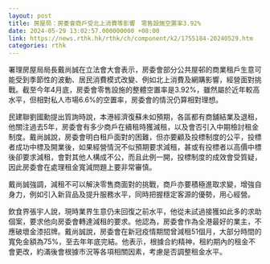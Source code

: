 ```yaml
---
layout: post
title: 房屋局：房委會商戶受北上消費等影響　零售設施空置率3.92%
date: 2024-05-29 13:02:57.000000000 +08:00
link: https://news.rthk.hk/rthk/ch/component/k2/1755184-20240529.htm
categories: rthk
---
```


署理房屋局局長戴尚誠在立法會大會表示，房委會部分公共屋邨的商業租戶生意可能受到季節性的波動、居民消費模式改變、例如北上消費及網購影響，經營面對挑戰。截至今年4月底，房委會零售設施的整體空置率是3.92%，雖然屬於近年較高水平，但相對私人市場6.6%的空置率，房委會的情況仍算相對理想。

民建聯劉國勳提出質詢時說，本港經濟復蘇未如預期，各區都有商舖結業及退租，他關注過去5年，房委會有多少商戶在續租時獲減租，以及會否引入中期檢討租金制度。戴尚誠說，房委會明白租戶面對的困難，但亦要顧及投標制度的公平，投標者成功中標及開業後，如果經營情況不似預期要求減租，甚或有投標者以高價中標後卻要求減租，會對其他人構成不公，而且此例一開，投標制度的成效會受質疑，因此房委會在處理租金寬減問題上要非常審慎。

戴尚誠強調，減租不可以解決零售商面對的挑戰，商戶亦要積極進取求變，增強自身力，例如引入新貨品及提升服務水平，同時把握穩定客源的優勢，用心經營。

飲食界張宇人說，現時業界生意仍未回復之前水平，他從未試過接獲如此多的求助個案，要求他向房委會轉達減租的要求。他認為，房委會作為全港最好的業主，不應破壞金漆招牌。戴尚誠說，房委會在新冠疫情期間曾減租51個月，大部分時間的寬免金額為75%，至去年年底完結。他表示，根據合約精神，租約期內的租金不會更改，約滿後會根據市況等各項相關因素，考慮是否調整租金水平。
